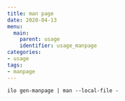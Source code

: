 ```yaml
---
title: man page
date: 2020-04-13
menu:
  main:
    parent: usage
    identifier: usage_manpage
categories:
- usage
tags:
- manpage
---
```


`ilo gen-manpage | man --local-file -`
